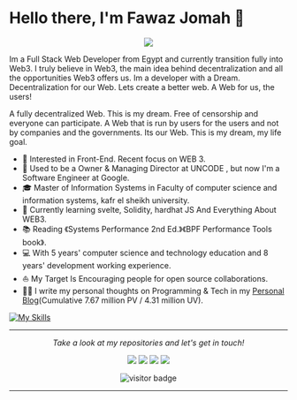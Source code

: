 # **Hello there, I'm Fawaz Jomah** 👋

<p align="center"><img src="https://github.com/fawaz404dev/fawaz404dev/blob/main/icons/header-banner.gif" /></p>

Im a Full Stack Web Developer from Egypt and currently transition fully into Web3. I truly believe in Web3, the main idea behind decentralization and all the opportunities Web3 offers us. Im a developer with a Dream. Decentralization for our Web. Lets create a better web. A Web for us, the users!

A fully decentralized Web. This is my dream. Free of censorship and everyone can participate. A Web that is run by users for the users and not by companies and the governments. Its our Web. This is my dream, my life goal.

* 🧐   Interested in Front-End. Recent focus on WEB 3.
* 💼   Used to be a Owner & Managing Director at UNCODE , but now I'm a Software Engineer at Google.
* 🎓   Master of Information Systems in Faculty of computer science and information systems, kafr el sheikh university.
* 🌱   Currently learning svelte, Solidity, hardhat JS And Everything About WEB3.
* 📚   Reading 《Systems Performance 2nd Ed.》《BPF Performance Tools book》.
* 💻   With 5 years' computer science and technology education and 8 years' development working experience.
* ⛵   My Target Is Encouraging people for open source collaborations.
* ✍🏻   I write my personal thoughts on Programming & Tech in my [Personal Blog](https://www.blog.fawaz.engineer/)(Cumulative 7.67 million PV / 4.31 million UV).


[![My Skills](https://skillicons.dev/icons?i=angular,electron,deno,react,vue,express,firebase,gcp,laravel,mysql,nodejs,nuxtjs,postgres,tailwind,ts,wordpress,webpack&perline=15)](https://skillicons.dev)

  
<hr>
<p align="center">
  <i>Take a look at my repositories and let's get in touch!</i>

<p align="center">
<a href= "https://blog.fawaz.engineer/"><img src="https://img.icons8.com/material-outlined/27/000000/ball-point-pen.png"/></a>
<a href= "https://www.linkedin.com/in/fawaz404dev/"><img src="https://img.icons8.com/material-outlined/30/000000/linkedin.png"/></a>
<a href= "https://twitter.com/fawaz404dev"><img src="https://img.icons8.com/material-outlined/30/000000/twitter.png"/></a>
<a href= "https://fawaz.engineer"><img src="https://img.icons8.com/material-outlined/27/000000/geography.png"/></a>
</p>

<p  align="center">
<!--<img src="https://visitor-badge.glitch.me/badge?page_id=halfrost.halfrost" alt="visitor badge"/>-->
<img src="https://visitor-badge.laobi.icu/badge?page_id=halfrost.halfrost" alt="visitor badge"/>       
</p>

</p>

---
